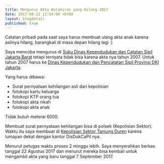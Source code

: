 ```yaml
---
title: Mengurus Akta Kelahiran yang Hilang 2017
date: 2017-08-22 12:54:00 +0700
layout: blogdetail
published: true
---
```


Catatan pribadi pada saat saya harus membuat ulang akta anak karena aslinya hilang, barangkali di masa depan hilang lagi :)

Saya mencoba mengurus di [Suku Dinas Kependudukan dan Catatan Sipil Jakarta Barat](https://www.google.co.id/maps/place/Suku+Dinas+Kependudukan+Dan+Catatan+Sipil+Jakarta+Barat/@-6.1871478,106.7717695,13z/data=!4m8!1m2!2m1!1scatatan+sipil!3m4!1s0x0:0x50b4f22c506dea77!8m2!3d-6.1954564!4d106.7342699?hl=en) tetapi ternyata tidak bisa karena akta nya tahun 2007. Untuk tahun 2007 harus ke [Dinas Kependudukan dan Pencatatan Sipil Provinsi DKI Jakarta](https://www.google.co.id/maps/place/Department+of+Population+and+Civil+Registration+of+DKI+Jakarta+Province/@-6.1720463,106.7898757,14z/data=!4m8!1m2!2m1!1scatatan+sipil!3m4!1s0x0:0x4e2c5f34c4fcba31!8m2!3d-6.1719157!4d106.7896628?hl=en).

Yang harus dibawa:

* Surat pernyataan kehilangan asli dari kepolisian
* fotokopi kartu keluarga
* fotokopi KTP orang tua
* fotokopi akta nikah
* fotokopi akta anak

Tidak butuh meterai 6000.

Membuat surat pernyataan kehilangan bisa di polsek (Kepolisian Sektor). Waktu itu saya membuat di [Kepolisian Sektor Tanjung Duren](https://www.google.co.id/maps/place/Police+Tanjung+Duren/@-6.1734559,106.789062,17z/data=!4m12!1m6!3m5!1s0x2e69f65eb75769c7:0x423be808cacdad09!2sPolice+Tanjung+Duren!8m2!3d-6.1740155!4d106.7893707!3m4!1s0x2e69f65eb75769c7:0x423be808cacdad09!8m2!3d-6.1740155!4d106.7893707?hl=en) karena lumayan dekat dengan kantor DisDukCaPil nya.

Menurut petugas waktu proses 2 minggu lebih. Saya menyerahkan berkas tanggal 22 Agustus 2017 dan menurut mereka bisa kembali untuk mengambil akta yang baru tanggal 7 September 2017.